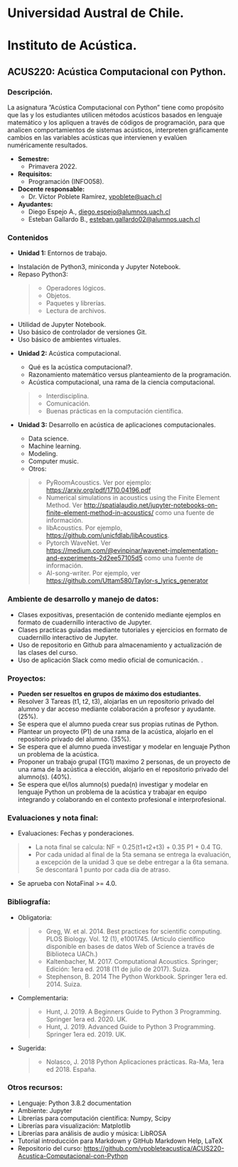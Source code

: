 # Universidad Austral de Chile.
# Instituto de Acústica.
## ACUS220: Acústica Computacional con Python.
### Descripción.
La asignatura ”Acústica Computacional con Python” tiene como propósito que las y los estudiantes utilicen métodos
acústicos basados en lenguaje matemático y los apliquen a través de códigos de programación, para que analicen
comportamientos de sistemas acústicos, interpreten gráficamente cambios en las variables acústicas que
intervienen y evalúen numéricamente resultados.
* **Semestre:** 
  + Primavera 2022. 
* **Requisitos:** 
  + Programación (INFO058).
* **Docente responsable:** 
  + Dr. Víctor Poblete Ramírez, vpoblete@uach.cl 
* **Ayudantes:**
  + Diego Espejo A., diego.espejo@alumnos.uach.cl
  + Esteban Gallardo B., esteban.gallardo02@alumnos.uach.cl
### Contenidos
* **Unidad 1:** Entornos de trabajo.
+ Instalación de Python3, miniconda y Jupyter Notebook.
+ Repaso Python3:
  > + Operadores lógicos.
  > + Objetos. 
  > + Paquetes y librerías.
  > + Lectura de archivos.
+ Utilidad de Jupyter Notebook.
+ Uso básico de controlador de versiones Git.
+ Uso básico de ambientes virtuales. 

* **Unidad 2:** Acústica computacional.  
  + Qué es la acústica computacional?.
  + Razonamiento matemático versus planteamiento de la programación.
  + Acústica computacional, una rama de la ciencia computacional.
  > + Interdisciplina.
  > + Comunicación.
  > + Buenas prácticas en la computación científica.

* **Unidad 3:** Desarrollo en acústica de aplicaciones computacionales. 
  + Data science.
  + Machine learning.
  + Modeling.
  + Computer music.
  + Otros:
  > + PyRoomAcoustics. Ver por ejemplo: https://arxiv.org/pdf/1710.04196.pdf
  > + Numerical simulations in acoustics using the Finite Element Method. Ver http://spatialaudio.net/jupyter-notebooks-on-finite-element-method-in-acoustics/ como una fuente de información.
  > + libAcoustics. Por ejemplo, https://github.com/unicfdlab/libAcoustics. 
  > + Pytorch WaveNet. Ver https://medium.com/@evinpinar/wavenet-implementation-and-experiments-2d2ee57105d5 como una fuente de información.
  > + AI-song-writer. Por ejemplo, ver https://github.com/Uttam580/Taylor-s_lyrics_generator

### Ambiente de desarrollo y manejo de datos:
  + Clases expositivas, presentación de contenido mediante ejemplos en formato de cuadernillo interactivo de Jupyter.
  + Clases practicas guiadas mediante tutoriales y ejercicios en formato de cuadernillo interactivo de Jupyter.
  + Uso de repositorio en Github para almacenamiento y actualización de las clases del curso.
  + Uso de aplicación Slack como medio oficial de comunicación. . 

### Proyectos: 
  + **Pueden ser resueltos en grupos de máximo dos estudiantes.**
  + Resolver 3 Tareas (t1, t2, t3), alojarlas en un repositorio privado del alumno y dar acceso mediante colaboración a profesor y ayudante. (25%).
  + Se espera que el alumno pueda crear sus propias rutinas de Python.
  + Plantear un proyecto (P1) de una rama de la acústica, alojarlo en el repositorio privado del alumno. (35%).
  + Se espera que el alumno pueda investigar y modelar en lenguaje Python un problema de la acústica.
  + Proponer un trabajo grupal (TG1) maximo 2 personas, de un proyecto de una rama de la acústica a elección, alojarlo en el repositorio privado del alumno(s). (40%). 
  + Se espera que el/los alumno(s) pueda(n) investigar y modelar en lenguaje Python un problema de la acústica y trabajar en equipo integrando y colaborando en el contexto profesional e interprofesional.

### Evaluaciones y nota final:     
  + Evaluaciones: Fechas y ponderaciones.
  > + La nota final se calcula: NF = 0.25(t1+t2+t3) + 0.35 P1 + 0.4 TG.
  > + Por cada unidad al final de la 5ta semana se entrega la evaluación, a excepción de la unidad 3 que se debe entregar a la 6ta semana. Se descontará 1 punto por cada día de atraso.
       
  + Se aprueba con NotaFinal >= 4.0.
  
 ### Bibliografía:
  + Obligatoria:
    > + Greg, W.  et al. 2014. Best practices for scientific computing. PLOS Biology. Vol. 12 (1), e1001745. (Artículo científico disponible en bases de datos Web of Science a través de Biblioteca UACh.)
    > + Kaltenbacher, M.  2017. Computational Acoustics.  Springer; Edición: 1era ed. 2018 (11 de julio de 2017). Suiza. 
    > + Stephenson, B. 2014 The Python Workbook. Springer 1era ed. 2014. Suiza.

  + Complementaria:
    > + Hunt, J.  2019. A Beginners Guide to Python 3 Programming. Springer 1era ed. 2020. UK.
    > + Hunt, J. 2019. Advanced Guide to Python 3 Programming. Springer 1era ed. 2019. UK.

  + Sugerida:
    > + Nolasco, J. 2018 Python Aplicaciones prácticas. Ra-Ma, 1era ed 2018. España.
  
### Otros recursos:
  + Lenguaje: Python 3.8.2 documentation
  + Ambiente: Jupyter
  + Librerías para computación científica: Numpy, Scipy    
  + Librerías para visualización: Matplotlib
  + Librerías para análisis de audio y música: LibROSA
  + Tutorial introducción para Markdown y GitHub Markdown Help, LaTeX
  + Repositorio del curso: https://github.com/vpobleteacustica/ACUS220-Acustica-Computacional-con-Python
